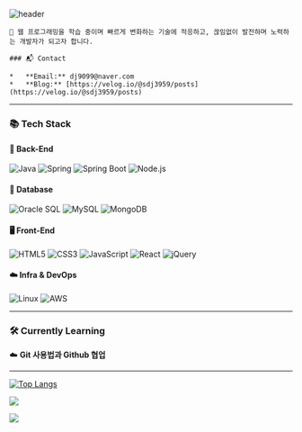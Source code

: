 <div aligny="100">
  
![header](https://capsule-render.vercel.app/api?type=waving&color=timeGradient&height=300&section=header&text=Shin%20Dong%20June&fontSize=40&fontAlign=70&fontAlignY=40&desc=Software%20Engineer&descSize=20&descAlign=70)
```
👋 웹 프로그래밍을 학습 중이며 빠르게 변화하는 기술에 적응하고, 끊임없이 발전하며 노력하는 개발자가 되고자 합니다.

### 📬 Contact

*   **Email:** dj9099@naver.com
*   **Blog:** [https://velog.io/@sdj3959/posts](https://velog.io/@sdj3959/posts)
```
***

### 📚 Tech Stack

#### 🧠 Back-End
![Java](https://img.shields.io/badge/Java-007396?style=flat&logo=openjdk&logoColor=white)
![Spring](https://img.shields.io/badge/Spring-6DB33F?style=flat&logo=Spring&logoColor=white)
![Spring Boot](https://img.shields.io/badge/Spring%20Boot-6DB33F?style=flat&logo=Spring-Boot&logoColor=white)
![Node.js](https://img.shields.io/badge/Node.js-339933?style=flat&logo=Node.js&logoColor=white)

#### 💾 Database
![Oracle SQL](https://img.shields.io/badge/Oracle-F80000?style=flat&logo=Oracle&logoColor=white)
![MySQL](https://img.shields.io/badge/MySQL-4479A1?style=flat&logo=MySQL&logoColor=white)
![MongoDB](https://img.shields.io/badge/MongoDB-47A248?style=flat&logo=MongoDB&logoColor=white)

#### 🖥️ Front-End
![HTML5](https://img.shields.io/badge/HTML5-E34F26?style=flat&logo=HTML5&logoColor=white)
![CSS3](https://img.shields.io/badge/CSS3-1572B6?style=flat&logo=CSS3&logoColor=white)
![JavaScript](https://img.shields.io/badge/JavaScript-F7DF1E?style=flat&logo=JavaScript&logoColor=black)
![React](https://img.shields.io/badge/React-61DAFB?style=flat&logo=React&logoColor=black)
![jQuery](https://img.shields.io/badge/jQuery-0769AD?style=flat&logo=jQuery&logoColor=white)

#### ☁️ Infra & DevOps
![Linux](https://img.shields.io/badge/Linux-FCC624?style=flat&logo=Linux&logoColor=black)
![AWS](https://img.shields.io/badge/AWS-232F3E?style=flat&logo=Amazon-AWS&logoColor=white)


---

### 🛠️ Currently Learning

☁️ **Git 사용법과 Github 협업** <br>

---


[![Top Langs](https://github-readme-stats.vercel.app/api/top-langs/?username=sdj3959&layout=compact)](https://github.com/anuraghazra/github-readme-stats)


![](https://img.shields.io/github/followers/sdj3959?style=social) 

<img src="https://capsule-render.vercel.app/api?type=waving&color=timeGradient&section=footer" />

</div>
